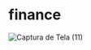 # finance

![Captura de Tela (11)](https://user-images.githubusercontent.com/100007663/223845719-8732b4f1-dc5c-4b1a-b579-1646a4d47ac7.png)

